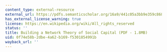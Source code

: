 ```yaml
---
content_type: external-resource
external_url: https://pdfs.semanticscholar.org/16a9/441c05a3bb9e359c868dde882889c6ef8df9.pdf
has_external_license_warning: true
license: https://en.wikipedia.org/wiki/All_rights_reserved
status: ''
title: Building a Network Theory of Social Capital (PDF - 1.8MB)
uid: 0f74e58b-2dbe-4a62-b169-f5301854991b
wayback_url: ''
---
```

